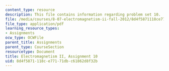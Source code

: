 ```yaml
---
content_type: resource
description: This file contains information regarding problem set 10.
file: /media/courses/8-07-electromagnetism-ii-fall-2012/8d4f5871118ce77171dbc61862d8f32b_MIT8_07F12_pset10.pdf
file_type: application/pdf
learning_resource_types:
- Assignments
ocw_type: OCWFile
parent_title: Assignments
parent_type: CourseSection
resourcetype: Document
title: Electromagnetism II, Assignment 10
uid: 8d4f5871-118c-e771-71db-c61862d8f32b
---
```

